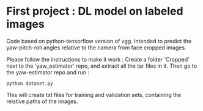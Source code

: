 # First project : DL model on labeled images

Code based on python-tensorflow version of vgg. Intended to predict the yaw-pitch-roll angles relative to the camera from face cropped images.

Please follow the instructions to make it work :
Create a folder 'Cropped' next to the 'yaw_estimator' repo, and extract all the tar files in it.
Then go to the yaw-estimator repo and run :

```
python dataset.py
```

This will create txt files for training and validation sets, containing the relative paths of the images.
